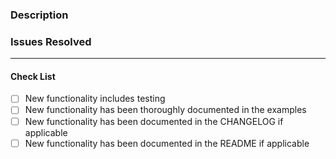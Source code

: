 <!--- Texts inside this are invisible and will not be displayed on the pull request -->
### Description
<!--- Describe what this change achieves -->


### Issues Resolved
<!--- List any issues this PR will resolve. e.g.: Fixes #01 -->


---
#### Check List
- [ ] New functionality includes testing
- [ ] New functionality has been thoroughly documented in the examples
- [ ] New functionality has been documented in the CHANGELOG if applicable
- [ ] New functionality has been documented in the README if applicable
